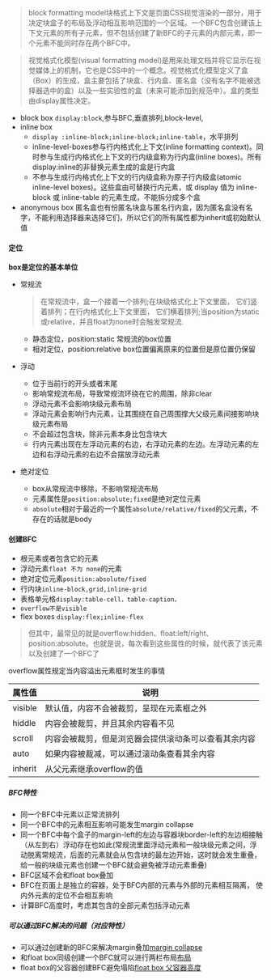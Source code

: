 > block formatting model块格式上下文是页面CSS视觉渲染的一部分，用于决定块盒子的布局及浮动相互影响范围的一个区域。一个BFC包含创建该上下文元素的所有子元素，但不包括创建了新BFC的子元素的内部元素，即一个元素不能同时存在两个BFC中。

> 视觉格式化模型(visual formatting model)是用来处理文档并将它显示在视觉媒体上的机制，它也是CSS中的一个概念。视觉格式化模型定义了盒（Box）的生成，盒主要包括了块盒、行内盒、匿名盒（没有名字不能被选择器选中的盒）以及一些实验性的盒（未来可能添加到规范中）。盒的类型由display属性决定。
 - block box
  `display:block`,参与BFC,垂直排列,block-level,
 - inline box
   - `display :inline-block;inline-block;inline-table`，水平排列
   - inline-level-boxes参与行内格式化上下文(inline formatting context)。同时参与生成行内格式化上下文的行内级盒称为行内盒(inline boxes)。所有display:inline的非替换元素生成的盒是行内盒
   - 不参与生成行内格式化上下文的行内级盒称为原子行内级盒(atomic inline-level boxes)。这些盒由可替换行内元素，或 display 值为 inline-block 或 inline-table 的元素生成，不能拆分成多个盒
 - anonymous box
  匿名盒也有份匿名块盒与匿名行内盒，因为匿名盒没有名字，不能利用选择器来选择它们，所以它们的所有属性都为inherit或初始默认值
 #### 定位
 
   <b>box是定位的基本单位</b>
 - 常规流
   > 在常规流中，盒一个接着一个排列;在块级格式化上下文里面， 它们竖着排列；在行内格式化上下文里面， 它们横着排列;当position为static或relative，并且float为none时会触发常规流.
   
   - 静态定位，position:static 常规流的box位置
   - 相对定位，position:relative box位置偏离原来的位置但是原位置仍保留
 - 浮动
   - 位于当前行的开头或者末尾
   - 影响常规流布局，导致常规流环绕在它的周围，除非clear
   - 浮动元素不会影响块级元素布局
   - 浮动元素会影响行内元素，让其围绕在自己周围撑大父级元素间接影响块级元素布局
   - 不会超过包含块，除非元素本身比包含块大
   - 行内元素出现在左浮动元素的右边，右浮动元素的左边。左浮动元素的左边和右浮动元素的右边不会摆放浮动元素
 - 绝对定位
   - box从常规流中移除，不影响常规流布局
   - 元素属性是`position:absolute;fixed`是绝对定位元素
   - `absolute`相对于最近的一个属性`absolute/relative/fixed`的父元素，不存在的话就是body
 #### 创建BFC
   - 根元素或者包含它的元素
   - 浮动元素`float 不为 none`的元素
   - 绝对定位元素`position:absolute/fixed`
   - 行内块`inline-block,grid,inline-grid`
   - 表格单元格`display:table-cell，table-caption，`
   - `overflow不是visible`
   - flex boxes `display:flex;inline-flex`
   
   > 但其中，最常见的就是overflow:hidden、float:left/right、position:absolute。也就是说，每次看到这些属性的时候，就代表了该元素以及创建了一个BFC了
   
   overflow属性规定当内容溢出元素框时发生的事情
   
   属性值|说明
   -|-
   visible|默认值，内容不会被裁剪，呈现在元素框之外
   hiddle|内容会被裁剪，并且其余内容看不见
   scroll|内容会被裁剪，但是浏览器会提供滚动条可以查看其余内容
   auto|如果内容被裁减，可以通过滚动条查看其余内容
   inherit|从父元素继承overflow的值
   
 ##### BFC特性
 - 同一个BFC中元素以正常流排列
 - 同一个BFC中的元素相互影响可能发生margin collapse
 - 同一个BFC中每个盒子的margin-left的左边与容器块border-left的左边相接触（从左到右）浮动存在也如此(常规流里面浮动元素和一般块级元素之间，浮动脱离常规流，后面的元素就会从包含块的最左边开始，这时就会发生重叠，给一般的块级元素也创建一个BFC就会避免被浮动元素重叠)
 - BFC区域不会和float box叠加
 - BFC在页面上是独立的容器，处于BFC内部的元素与外部的元素相互隔离， 使内外元素的定位不会相互影响
 - 计算BFC高度时，考虑其包含的全部元素包括浮动元素
##### 可以通过BFC解决的问题（对应特性）
- 可以通过创建新的BFC来解决margin叠加[margin collapse](http://jsrun.net/YqgKp/edit)
- 和float box同级创建一个BFC就可以进行两栏布局[布局](http://jsrun.net/kqgKp/edit)
- float box的父容器创建BFC避免塌陷[float box 父容器高度](http://jsrun.net/pqgKp/edit)
